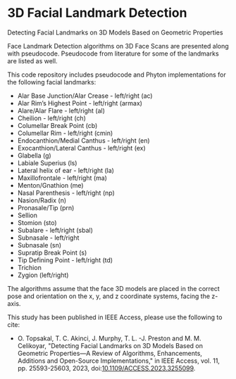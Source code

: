 # 3D Facial Landmark Detection
Detecting Facial Landmarks on 3D Models Based on Geometric Properties 

Face Landmark Detection algorithms on 3D Face Scans are presented along with pseudocode. Pseudocode from literature for some of the landmarks are listed as well.

This code repository includes pseudocode and Phyton implementations for the following facial landmarks:

- Alar Base Junction/Alar Crease - left/right (ac)
- Alar Rim’s Highest Point - left/right (armax)
- Alare/Alar Flare - left/right (al)
- Cheilion - left/right (ch)
- Columellar Break Point (cb)
- Columellar Rim - left/right (cmin)
- Endocanthion/Medial Canthus - left/right (en)
- Exocanthion/Lateral Canthus - left/right (ex)
- Glabella (g)
- Labiale Superius (ls)
- Lateral helix of ear - left/right (la)
- Maxillofrontale - left/right (ma)
- Menton/Gnathion (me)
- Nasal Parenthesis - left/right (np)
- Nasion/Radix (n)
- Pronasale/Tip (prn)
- Sellion
- Stomion (sto)
- Subalare - left/right (sbal)
- Subnasale - left/right
- Subnasale (sn)
- Supratip Break Point (s)
- Tip Defining Point - left/right (td)
- Trichion
- Zygion (left/right)

The algorithms assume that the face 3D models are placed in the correct pose and orientation on the x, y, and z coordinate systems, facing the z-axis.


This study has been published in IEEE Access, please use the following to cite:

- O. Topsakal, T. C. Akinci, J. Murphy, T. L. -J. Preston and M. M. Celikoyar, "Detecting Facial Landmarks on 3D Models Based on Geometric Properties—A Review of Algorithms, Enhancements, Additions and Open-Source Implementations," in IEEE Access, vol. 11, pp. 25593-25603, 2023, doi:[10.1109/ACCESS.2023.3255099](https://ieeexplore.ieee.org/document/10064296).

